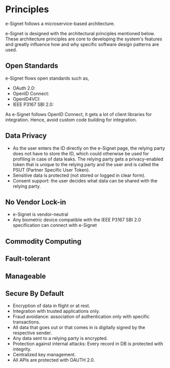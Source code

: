 # Principles

e-Signet follows a microservice-based architecture.

e-Signet is designed with the architectural principles mentioned below. These architecture principles are core to developing the system's features and greatly influence how and why specific software design patterns are used.

## Open Standards

e-Signet flows open standards such as,

* OAuth 2.0: <brief description>
* OpenID Connect: <brief description>
* OpenID4VCI: <brief description>
* IEEE P3167 SBI 2.0: <brief description>

As e-Signet follows OpenID Connect, it gets a lot of client libraries for integration. Hence, avoid custom code building for integration.

## Data Privacy

* As the user enters the ID directly on the e-Signet page, the relying party does not have to store the ID, which could otherwise be used for profiling in case of data leaks. The relying party gets a privacy-enabled token that is unique to the relying party and the user and is called the PSUT (Partner Specific User Token).
* Sensitive data is protected (not stored or logged in clear form).
* Consent support: the user decides what data can be shared with the relying party.

## No Vendor Lock-in
* e-Signet is vendor-neutral
* Any biometric device compatible with the IEEE P3167 SBI 2.0 specification can connect with e-Signet

## Commodity Computing

## Fault-tolerant

## Manageable

## Secure By Default

* Encryption of data in flight or at rest.
* Integration with trusted applications only.
* Fraud avoidance: association of authentication only with specific transactions.
* All data that goes out or that comes in is digitally signed by the respective sender.
* Any data sent to a relying party is encrypted.
* Protection against internal attacks: Every record in DB is protected with integrity.
* Centralized key management.
* All APIs are protected with OAUTH 2.0.